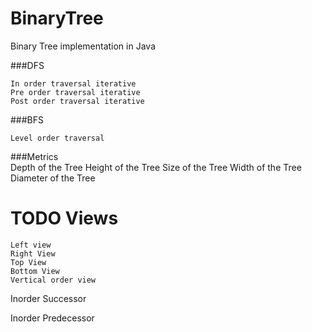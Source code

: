 # BinaryTree
Binary Tree implementation in Java

###DFS

    In order traversal iterative
    Pre order traversal iterative
    Post order traversal iterative

###BFS

    Level order traversal

###Metrics    
    Depth of the Tree
    Height of the Tree
    Size of the Tree
    Width of the Tree
    Diameter of the Tree

# TODO Views

    Left view
    Right View
    Top View
    Bottom View
    Vertical order view


Inorder Successor

Inorder Predecessor